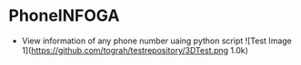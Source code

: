 # PhoneINFOGA

- View information of any phone number uaing python script
![Test Image 1](https://github.com/tograh/testrepository/3DTest.png 1.0k)
